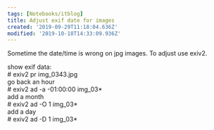 ```yaml
---
tags: [Notebooks/itblog]
title: Adjust exif date for images
created: '2019-09-29T11:18:04.636Z'
modified: '2019-10-18T14:33:09.936Z'
---
```


Sometime the date/time is wrong on jpg images. To adjust use exiv2.

show exif data:  
\# exiv2 pr img_0343.jpg  
go back an hour  
\# exiv2 ad -a -01:00:00 img_03*  
add a month  
\# exiv2 ad -O 1 img_03*  
add a day  
\# exiv2 ad -D 1 img_03*
